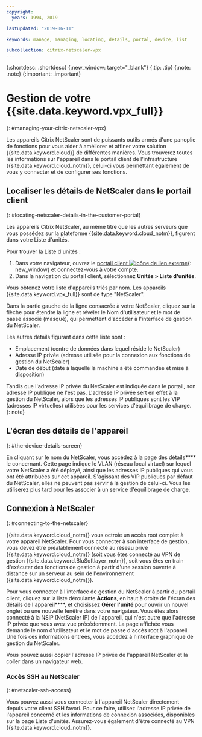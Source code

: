 ```yaml
---
copyright:
  years: 1994, 2019

lastupdated: "2019-06-11"

keywords: manage, managing, locating, details, portal, device, list

subcollection: citrix-netscaler-vpx
---
```


{:shortdesc: .shortdesc}
{:new_window: target="_blank"}
{:tip: .tip}
{:note: .note}
{:important: .important}

# Gestion de votre {{site.data.keyword.vpx_full}}
{: #managing-your-citrix-netscaler-vpx}

Les appareils Citrix NetScaler sont de puissants outils armés d'une panoplie de fonctions pour vous aider à améliorer et affiner votre solution {{site.data.keyword.cloud}} de différentes manières. Vous trouverez toutes les informations sur l'appareil dans le portail client de l'infrastructure {{site.data.keyword.cloud_notm}}, celui-ci vous permettant également de vous y connecter et de configurer ses fonctions.  

## Localiser les détails de NetScaler dans le portail client
{: #locating-netscaler-details-in-the-customer-portal}

Les appareils Citrix NetScaler, au même titre que les autres serveurs que vous possédez sur la plateforme {{site.data.keyword.cloud_notm}}, figurent dans votre Liste d'unités.

Pour trouver la Liste d'unités :

1. Dans votre navigateur, ouvrez le [portail client ![Icône de lien externe](../../icons/launch-glyph.svg "Icône de lien externe")](https://control.softlayer.com/){: new_window} et connectez-vous à votre compte.
2. Dans la navigation du portail client, sélectionnez **Unités > Liste d'unités**.

Vous obtenez votre liste d'appareils triés par nom. Les appareils {{site.data.keyword.vpx_full}} sont de type "NetScaler".

Dans la partie gauche de la ligne consacrée à votre NetScaler, cliquez sur la flèche pour étendre la ligne et révéler le Nom d'utilisateur et le mot de passe associé (masqué), qui permettent d'accéder à l'interface de gestion du NetScaler.

Les autres détails figurant dans cette liste sont :

* Emplacement (centre de données dans lequel réside le NetScaler)
* Adresse IP privée (adresse utilisée pour la connexion aux fonctions de gestion du NetScaler)
* Date de début (date à laquelle la machine a été commandée et mise à disposition)

Tandis que l'adresse IP privée du NetScaler est indiquée dans le portail, son adresse IP publique ne l'est pas. L'adresse IP privée sert en effet à la gestion du NetScaler, alors que les adresses IP publiques sont les VIP (adresses IP virtuelles) utilisées pour les services d'équilibrage de charge.
{: note}

## L'écran des détails de l'appareil
{: #the-device-details-screen}

En cliquant sur le nom du NetScaler, vous accédez à la page des détails**** le concernant. Cette page indique le VLAN (réseau local virtuel) sur lequel votre NetScaler a été déployé, ainsi que les adresses IP publiques qui vous ont été attribuées sur cet appareil. S'agissant des VIP publiques par défaut du NetScaler, elles ne peuvent pas servir à la gestion de celui-ci. Vous les utiliserez plus tard pour les associer à un service d'équilibrage de charge.

## Connexion à NetScaler
{: #connecting-to-the-netscaler}

{{site.data.keyword.cloud_notm}} vous octroie un accès root complet à votre appareil NetScaler. Pour vous connecter à son interface de gestion, vous devez être préalablement connecté au réseau privé {{site.data.keyword.cloud_notm}} (soit vous êtes connecté au VPN de gestion {{site.data.keyword.BluSoftlayer_notm}}, soit vous êtes en train d'exécuter des fonctions de gestion à partir d'une session ouverte à distance sur un serveur au sein de l'environnement {{site.data.keyword.cloud_notm}}).

Pour vous connecter à l'interface de gestion du NetScaler à partir du portail client, cliquez sur la liste déroulante **Actions**, en haut à droite de l'écran des détails de l'appareil****, et choisissez **Gérer l'unité** pour ouvrir un nouvel onglet ou une nouvelle fenêtre dans votre navigateur. Vous êtes alors connecté à la NSIP (NetScaler IP) de l'appareil, qui n'est autre que l'adresse IP privée que vous avez vue précédemment. La page affichée vous demande le nom d'utilisateur et le mot de passe d'accès root à l'appareil. Une fois ces informations entrées, vous accédez à l'interface graphique de gestion du NetScaler.

Vous pouvez aussi copier l'adresse IP privée de l'appareil NetScaler et la coller dans un navigateur web.

### Accès SSH au NetScaler
{: #netscaler-ssh-access}

Vous pouvez aussi vous connecter à l'appareil NetScaler directement depuis votre client SSH favori. Pour ce faire, utilisez l'adresse IP privée de l'appareil concerné et les informations de connexion associées, disponibles sur la page Liste d'unités. Assurez-vous également d'être connecté au VPN {{site.data.keyword.cloud_notm}}.
